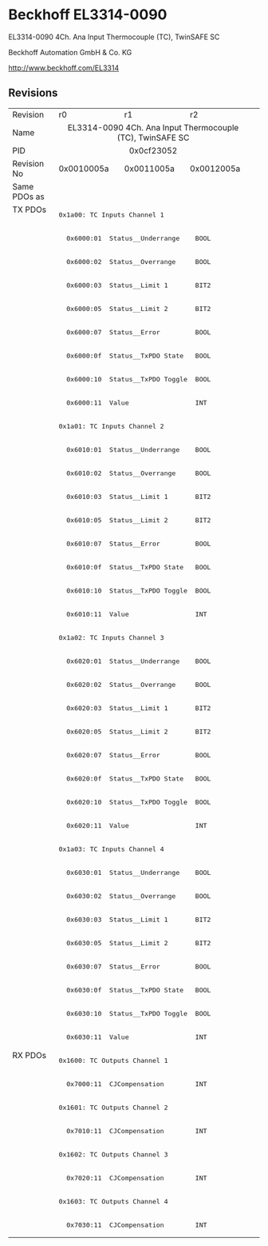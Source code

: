 # Beckhoff EL3314-0090

EL3314-0090 4Ch. Ana Input Thermocouple (TC), TwinSAFE SC

Beckhoff Automation GmbH & Co. KG

http://www.beckhoff.com/EL3314

## Revisions
<table>
<tr >
<td>Revision</td>
<td><div class="foo">r0</div></td>
<td><div class="foo">r1</div></td>
<td><div class="foo">r2</div></td>
</tr>
<tr >
<td>Name</td>
<td colspan=3 align="center"><div class="foo">EL3314-0090 4Ch. Ana Input Thermocouple (TC), TwinSAFE SC</div></td>
</tr>
<tr >
<td>PID</td>
<td colspan=3 align="center"><div class="foo">0x0cf23052</div></td>
</tr>
<tr >
<td>Revision No</td>
<td>0x0010005a</td>
<td>0x0011005a</td>
<td>0x0012005a</td>
</tr>
<tr >
<td>Same PDOs as</td>
<td colspan=3 align="center"></td>
</tr>
<tr class="txpdo pdosection">
<td rowspan=36 valign=top>TX PDOs</td>
<td colspan=3 align="left"><pre>0x1a00: TC Inputs Channel 1</pre></td>
<td></td>
</tr>
<tr class="txpdo">
<td colspan=3 align="left"><pre>  0x6000:01  Status__Underrange    BOOL</pre></td>
</tr>
<tr class="txpdo">
<td colspan=3 align="left"><pre>  0x6000:02  Status__Overrange     BOOL</pre></td>
</tr>
<tr class="txpdo">
<td colspan=3 align="left"><pre>  0x6000:03  Status__Limit 1       BIT2</pre></td>
</tr>
<tr class="txpdo">
<td colspan=3 align="left"><pre>  0x6000:05  Status__Limit 2       BIT2</pre></td>
</tr>
<tr class="txpdo">
<td colspan=3 align="left"><pre>  0x6000:07  Status__Error         BOOL</pre></td>
</tr>
<tr class="txpdo">
<td colspan=3 align="left"><pre>  0x6000:0f  Status__TxPDO State   BOOL</pre></td>
</tr>
<tr class="txpdo">
<td colspan=3 align="left"><pre>  0x6000:10  Status__TxPDO Toggle  BOOL</pre></td>
</tr>
<tr class="txpdo">
<td colspan=3 align="left"><pre>  0x6000:11  Value                 INT</pre></td>
</tr>
<tr class="txpdo pdosection">
<td colspan=3 align="left"><pre>0x1a01: TC Inputs Channel 2</pre></td>
</tr>
<tr class="txpdo">
<td colspan=3 align="left"><pre>  0x6010:01  Status__Underrange    BOOL</pre></td>
</tr>
<tr class="txpdo">
<td colspan=3 align="left"><pre>  0x6010:02  Status__Overrange     BOOL</pre></td>
</tr>
<tr class="txpdo">
<td colspan=3 align="left"><pre>  0x6010:03  Status__Limit 1       BIT2</pre></td>
</tr>
<tr class="txpdo">
<td colspan=3 align="left"><pre>  0x6010:05  Status__Limit 2       BIT2</pre></td>
</tr>
<tr class="txpdo">
<td colspan=3 align="left"><pre>  0x6010:07  Status__Error         BOOL</pre></td>
</tr>
<tr class="txpdo">
<td colspan=3 align="left"><pre>  0x6010:0f  Status__TxPDO State   BOOL</pre></td>
</tr>
<tr class="txpdo">
<td colspan=3 align="left"><pre>  0x6010:10  Status__TxPDO Toggle  BOOL</pre></td>
</tr>
<tr class="txpdo">
<td colspan=3 align="left"><pre>  0x6010:11  Value                 INT</pre></td>
</tr>
<tr class="txpdo pdosection">
<td colspan=3 align="left"><pre>0x1a02: TC Inputs Channel 3</pre></td>
</tr>
<tr class="txpdo">
<td colspan=3 align="left"><pre>  0x6020:01  Status__Underrange    BOOL</pre></td>
</tr>
<tr class="txpdo">
<td colspan=3 align="left"><pre>  0x6020:02  Status__Overrange     BOOL</pre></td>
</tr>
<tr class="txpdo">
<td colspan=3 align="left"><pre>  0x6020:03  Status__Limit 1       BIT2</pre></td>
</tr>
<tr class="txpdo">
<td colspan=3 align="left"><pre>  0x6020:05  Status__Limit 2       BIT2</pre></td>
</tr>
<tr class="txpdo">
<td colspan=3 align="left"><pre>  0x6020:07  Status__Error         BOOL</pre></td>
</tr>
<tr class="txpdo">
<td colspan=3 align="left"><pre>  0x6020:0f  Status__TxPDO State   BOOL</pre></td>
</tr>
<tr class="txpdo">
<td colspan=3 align="left"><pre>  0x6020:10  Status__TxPDO Toggle  BOOL</pre></td>
</tr>
<tr class="txpdo">
<td colspan=3 align="left"><pre>  0x6020:11  Value                 INT</pre></td>
</tr>
<tr class="txpdo pdosection">
<td colspan=3 align="left"><pre>0x1a03: TC Inputs Channel 4</pre></td>
</tr>
<tr class="txpdo">
<td colspan=3 align="left"><pre>  0x6030:01  Status__Underrange    BOOL</pre></td>
</tr>
<tr class="txpdo">
<td colspan=3 align="left"><pre>  0x6030:02  Status__Overrange     BOOL</pre></td>
</tr>
<tr class="txpdo">
<td colspan=3 align="left"><pre>  0x6030:03  Status__Limit 1       BIT2</pre></td>
</tr>
<tr class="txpdo">
<td colspan=3 align="left"><pre>  0x6030:05  Status__Limit 2       BIT2</pre></td>
</tr>
<tr class="txpdo">
<td colspan=3 align="left"><pre>  0x6030:07  Status__Error         BOOL</pre></td>
</tr>
<tr class="txpdo">
<td colspan=3 align="left"><pre>  0x6030:0f  Status__TxPDO State   BOOL</pre></td>
</tr>
<tr class="txpdo">
<td colspan=3 align="left"><pre>  0x6030:10  Status__TxPDO Toggle  BOOL</pre></td>
</tr>
<tr class="txpdo">
<td colspan=3 align="left"><pre>  0x6030:11  Value                 INT</pre></td>
</tr>
<tr class="rxpdo pdosection">
<td rowspan=8 valign=top>RX PDOs</td>
<td colspan=3 align="left"><pre>0x1600: TC Outputs Channel 1</pre></td>
<td></td>
</tr>
<tr class="rxpdo">
<td colspan=3 align="left"><pre>  0x7000:11  CJCompensation        INT</pre></td>
</tr>
<tr class="rxpdo pdosection">
<td colspan=3 align="left"><pre>0x1601: TC Outputs Channel 2</pre></td>
</tr>
<tr class="rxpdo">
<td colspan=3 align="left"><pre>  0x7010:11  CJCompensation        INT</pre></td>
</tr>
<tr class="rxpdo pdosection">
<td colspan=3 align="left"><pre>0x1602: TC Outputs Channel 3</pre></td>
</tr>
<tr class="rxpdo">
<td colspan=3 align="left"><pre>  0x7020:11  CJCompensation        INT</pre></td>
</tr>
<tr class="rxpdo pdosection">
<td colspan=3 align="left"><pre>0x1603: TC Outputs Channel 4</pre></td>
</tr>
<tr class="rxpdo">
<td colspan=3 align="left"><pre>  0x7030:11  CJCompensation        INT</pre></td>
</tr>
</table>
